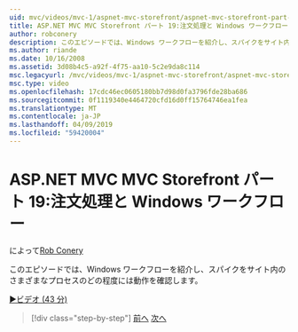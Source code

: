```yaml
---
uid: mvc/videos/mvc-1/aspnet-mvc-storefront/aspnet-mvc-storefront-part-19-processing-orders-with-windows-workflow
title: ASP.NET MVC MVC Storefront パート 19:注文処理と Windows ワークフロー |Microsoft Docs
author: robconery
description: このエピソードでは、Windows ワークフローを紹介し、スパイクをサイト内のさまざまなプロセスのどの程度には動作を確認します。
ms.author: riande
ms.date: 10/16/2008
ms.assetid: 3d08b4c5-a92f-4f75-aa10-5c2e9da8c114
msc.legacyurl: /mvc/videos/mvc-1/aspnet-mvc-storefront/aspnet-mvc-storefront-part-19-processing-orders-with-windows-workflow
msc.type: video
ms.openlocfilehash: 17cdc46ec0605180bb7d98d0fa3796fde28ba686
ms.sourcegitcommit: 0f1119340e4464720cfd16d0ff15764746ea1fea
ms.translationtype: MT
ms.contentlocale: ja-JP
ms.lasthandoff: 04/09/2019
ms.locfileid: "59420004"
---
```

# <a name="aspnet-mvc-mvc-storefront-part-19-processing-orders-with-windows-workflow"></a>ASP.NET MVC MVC Storefront パート 19:注文処理と Windows ワークフロー

によって[Rob Conery](https://github.com/robconery)

このエピソードでは、Windows ワークフローを紹介し、スパイクをサイト内のさまざまなプロセスのどの程度には動作を確認します。

[&#9654;ビデオ (43 分)](https://channel9.msdn.com/Blogs/ASP-NET-Site-Videos/aspnet-mvc-mvc-storefront-part-19-processing-orders-with-windows-workflow)

> [!div class="step-by-step"]
> [前へ](aspnet-mvc-storefront-part-18-creating-an-experience.md)
> [次へ](aspnet-mvc-storefront-part-19a-windows-workflow-followup.md)
